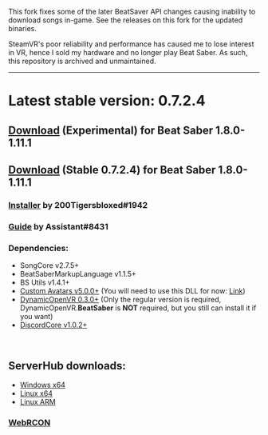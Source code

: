 This fork fixes some of the later BeatSaver API changes causing inability to  download songs in-game. See the releases on this fork for the updated binaries.

SteamVR's poor reliability and performance has caused me to lose interest in VR, hence I sold my hardware and no longer play Beat Saber. As such, this repository is archived and unmaintained.

---

# Latest stable version: 0.7.2.4

## [Download](https://ci.appveyor.com/api/projects/andruzzzhka/beatsabermultiplayer/artifacts/Output/BeatSaberMultiplayer.zip?job=Configuration%3A%20ClientRelease) (Experimental) for Beat Saber 1.8.0-1.11.1
## [Download](https://ci.appveyor.com/api/buildjobs/mx8i0omnts38xk09/artifacts/Output%2FBeatSaberMultiplayer.zip) (Stable 0.7.2.4) for Beat Saber 1.8.0-1.11.1
### [Installer](https://github.com/200Tigersbloxed/BSMulti-Installer/releases) by 200Tigersbloxed#1942
### [Guide](https://bs.assistant.moe/Multiplayer/#Install) by Assistant#8431
### Dependencies:
* SongCore v2.7.5+
* BeatSaberMarkupLanguage v1.1.5+
* BS Utils v1.4.1+
* [Custom Avatars v5.0.0+](https://github.com/nicoco007/BeatSaberCustomAvatars/releases/tag/v5.0.0-beta.7) (You will need to use this DLL for now: [Link](https://cdn.discordapp.com/attachments/541338412771311646/746221699875209266/CustomAvatar.dll))
* [DynamicOpenVR 0.3.0+](https://github.com/nicoco007/DynamicOpenVR/releases/tag/v0.3.0) (Only the regular version is required,  DynamicOpenVR.**BeatSaber** is **NOT** required, but you still can install it if you want)
* [DiscordCore v1.0.2+](https://github.com/andruzzzhka/DiscordCore/releases/tag/1.0.2)

<br/>

## ServerHub downloads:
* [Windows x64](https://ci.appveyor.com/api/projects/andruzzzhka/beatsabermultiplayer/artifacts/output/ServerHub_win-64.zip?job=Configuration%3A%20ServerRelease)
* [Linux x64](https://ci.appveyor.com/api/projects/andruzzzhka/beatsabermultiplayer/artifacts/output/ServerHub_linux-64.zip?job=Configuration%3A%20ServerRelease)
* [Linux ARM](https://ci.appveyor.com/api/projects/andruzzzhka/beatsabermultiplayer/artifacts/output/ServerHub_linux-arm.zip?job=Configuration%3A%20ServerRelease)
### [WebRCON](https://andruzzzhka.github.io/BeatSaberMultiplayer/)
